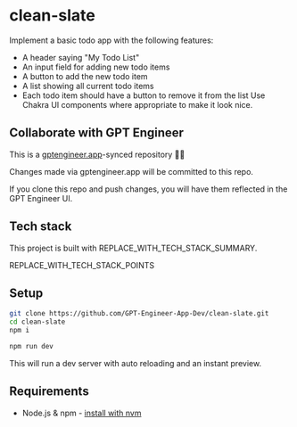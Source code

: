 # clean-slate

Implement a basic todo app with the following features:
- A header saying "My Todo List"
- An input field for adding new todo items
- A button to add the new todo item
- A list showing all current todo items
- Each todo item should have a button to remove it from the list
Use Chakra UI components where appropriate to make it look nice.

## Collaborate with GPT Engineer

This is a [gptengineer.app](https://gptengineer.app)-synced repository 🌟🤖

Changes made via gptengineer.app will be committed to this repo.

If you clone this repo and push changes, you will have them reflected in the GPT Engineer UI.

## Tech stack

This project is built with REPLACE_WITH_TECH_STACK_SUMMARY.

REPLACE_WITH_TECH_STACK_POINTS

## Setup

```sh
git clone https://github.com/GPT-Engineer-App-Dev/clean-slate.git
cd clean-slate
npm i
```

```sh
npm run dev
```

This will run a dev server with auto reloading and an instant preview.

## Requirements

- Node.js & npm - [install with nvm](https://github.com/nvm-sh/nvm#installing-and-updating)
